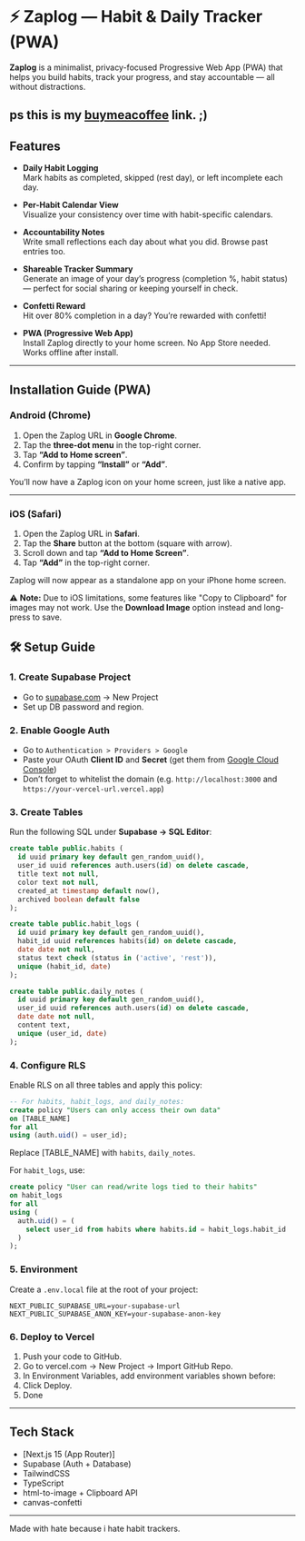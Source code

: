 # ⚡ Zaplog — Habit & Daily Tracker (PWA)

**Zaplog** is a minimalist, privacy-focused Progressive Web App (PWA) that helps you build habits, track your progress, and stay accountable — all without distractions.


ps this is my [buymeacoffee](https://buymeacoffee.com/gnaaruag) link. ;)
---

## Features

-  **Daily Habit Logging**  
  Mark habits as completed, skipped (rest day), or left incomplete each day.

-  **Per-Habit Calendar View**  
  Visualize your consistency over time with habit-specific calendars.

-  **Accountability Notes**  
  Write small reflections each day about what you did. Browse past entries too.

-  **Shareable Tracker Summary**  
  Generate an image of your day’s progress (completion %, habit status) — perfect for social sharing or keeping yourself in check.

-  **Confetti Reward**  
  Hit over 80% completion in a day? You’re rewarded with confetti!

-  **PWA (Progressive Web App)**  
  Install Zaplog directly to your home screen. No App Store needed. Works offline after install.

---

##  Installation Guide (PWA)

###  Android (Chrome)

1. Open the Zaplog URL in **Google Chrome**.
2. Tap the **three-dot menu** in the top-right corner.
3. Tap **“Add to Home screen”**.
4. Confirm by tapping **“Install”** or **“Add”**.

You’ll now have a Zaplog icon on your home screen, just like a native app.

---

###  iOS (Safari)

1. Open the Zaplog URL in **Safari**.
2. Tap the **Share** button at the bottom (square with arrow).
3. Scroll down and tap **“Add to Home Screen”**.
4. Tap **“Add”** in the top-right corner.

Zaplog will now appear as a standalone app on your iPhone home screen.

⚠️ **Note:** Due to iOS limitations, some features like "Copy to Clipboard" for images may not work. Use the **Download Image** option instead and long-press to save.

## 🛠 Setup Guide

### 1️. Create Supabase Project

- Go to [supabase.com](https://supabase.com/) → New Project
- Set up DB password and region.

### 2️. Enable Google Auth

- Go to `Authentication > Providers > Google`
- Paste your OAuth **Client ID** and **Secret** (get them from [Google Cloud Console](https://console.cloud.google.com/))
- Don’t forget to whitelist the domain (e.g. `http://localhost:3000` and `https://your-vercel-url.vercel.app`)

### 3. Create Tables

Run the following SQL under **Supabase → SQL Editor**:

```sql
create table public.habits (
  id uuid primary key default gen_random_uuid(),
  user_id uuid references auth.users(id) on delete cascade,
  title text not null,
  color text not null,
  created_at timestamp default now(),
  archived boolean default false
);

create table public.habit_logs (
  id uuid primary key default gen_random_uuid(),
  habit_id uuid references habits(id) on delete cascade,
  date date not null,
  status text check (status in ('active', 'rest')),
  unique (habit_id, date)
);

create table public.daily_notes (
  id uuid primary key default gen_random_uuid(),
  user_id uuid references auth.users(id) on delete cascade,
  date date not null,
  content text,
  unique (user_id, date)
);
```

### 4. Configure RLS
Enable RLS on all three tables and apply this policy:

```sql
-- For habits, habit_logs, and daily_notes:
create policy "Users can only access their own data"
on [TABLE_NAME]
for all
using (auth.uid() = user_id);
```
Replace [TABLE_NAME] with `habits`, `daily_notes`.

For `habit_logs`, use:

```sql
create policy "User can read/write logs tied to their habits"
on habit_logs
for all
using (
  auth.uid() = (
    select user_id from habits where habits.id = habit_logs.habit_id
  )
);
```

### 5. Environment

Create a `.env.local` file at the root of your project:

```env
NEXT_PUBLIC_SUPABASE_URL=your-supabase-url
NEXT_PUBLIC_SUPABASE_ANON_KEY=your-supabase-anon-key
```

### 6. Deploy to Vercel

1. Push your code to GitHub.
2. Go to vercel.com → New Project → Import GitHub Repo.
3. In Environment Variables, add environment variables shown before:
4. Click Deploy.
5. Done 


---

## Tech Stack

- [Next.js 15 (App Router)]
- Supabase (Auth + Database)
- TailwindCSS
- TypeScript
- html-to-image + Clipboard API
- canvas-confetti

---

Made with hate because i hate habit trackers.
